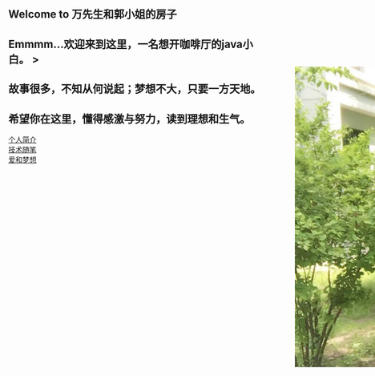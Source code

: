 ## Welcome to 万先生和郭小姐的房子
## Emmmm...欢迎来到这里，一名想开咖啡厅的java小白。 >
## 故事很多，不知从何说起；梦想不大，只要一方天地。
## 希望你在这里，懂得感激与努力，读到理想和生气。
<a href='w17.html'>个人简介</a><br/>
<a href='w17.html'>技术随笔</a><br/>
<a href='w17.html'>爱和梦想</a>
<style type="text/css">
img{
  position:absolute;
  left:800px;
  top:200px;
  }
</style>
<img src="images/3.jpg"/>
